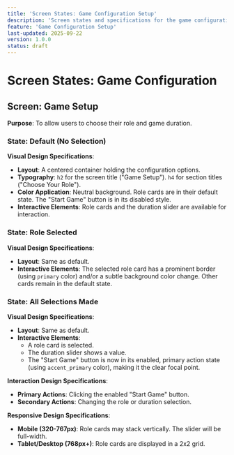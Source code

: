 ```yaml
---
title: 'Screen States: Game Configuration Setup'
description: 'Screen states and specifications for the game configuration screen.'
feature: 'Game Configuration Setup'
last-updated: 2025-09-22
version: 1.0.0
status: draft
---
```


# Screen States: Game Configuration

## Screen: Game Setup

**Purpose**: To allow users to choose their role and game duration.

### State: Default (No Selection)

**Visual Design Specifications**:
- **Layout**: A centered container holding the configuration options.
- **Typography**: `h2` for the screen title ("Game Setup"). `h4` for section titles ("Choose Your Role").
- **Color Application**: Neutral background. Role cards are in their default state. The "Start Game" button is in its disabled style.
- **Interactive Elements**: Role cards and the duration slider are available for interaction.

### State: Role Selected

**Visual Design Specifications**:
- **Layout**: Same as default.
- **Interactive Elements**: The selected role card has a prominent border (using `primary` color) and/or a subtle background color change. Other cards remain in the default state.

### State: All Selections Made

**Visual Design Specifications**:
- **Layout**: Same as default.
- **Interactive Elements**: 
    - A role card is selected.
    - The duration slider shows a value.
    - The "Start Game" button is now in its enabled, primary action state (using `accent_primary` color), making it the clear focal point.

**Interaction Design Specifications**:
- **Primary Actions**: Clicking the enabled "Start Game" button.
- **Secondary Actions**: Changing the role or duration selection.

**Responsive Design Specifications**:
- **Mobile (320-767px)**: Role cards may stack vertically. The slider will be full-width.
- **Tablet/Desktop (768px+)**: Role cards are displayed in a 2x2 grid.
